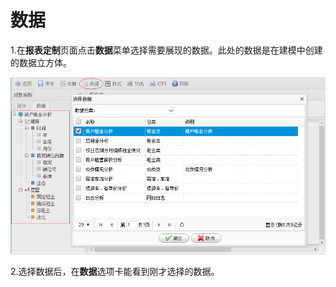 # 数据

1.在**报表定制**页面点击**数据**菜单选择需要展现的数据。此处的数据是在建模中创建的数据立方体。

![](/assets/import44.png)

2.选择数据后，在**数据**选项卡能看到刚才选择的数据。

